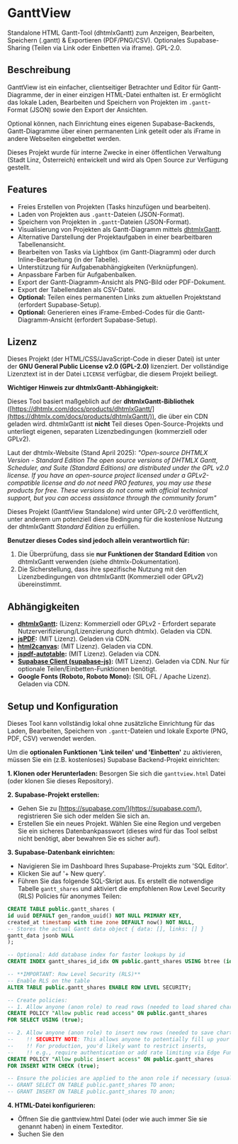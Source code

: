 # GanttView
Standalone HTML Gantt-Tool (dhtmlxGantt) zum Anzeigen, Bearbeiten, Speichern (.gantt) &amp; Exportieren (PDF/PNG/CSV). Optionales Supabase-Sharing (Teilen via Link oder Einbetten via iframe). GPL-2.0.

## Beschreibung

GanttView ist ein einfacher, clientseitiger Betrachter und Editor für Gantt-Diagramme, der in einer einzigen HTML-Datei enthalten ist. Er ermöglicht das lokale Laden, Bearbeiten und Speichern von Projekten im `.gantt`-Format (JSON) sowie den Export der Ansichten.

Optional können, nach Einrichtung eines eigenen Supabase-Backends, Gantt-Diagramme über einen permanenten Link geteilt oder als iFrame in andere Webseiten eingebettet werden.

Dieses Projekt wurde für interne Zwecke in einer öffentlichen Verwaltung (Stadt Linz, Österreich) entwickelt und wird als Open Source zur Verfügung gestellt.

## Features

* Freies Erstellen von Projekten (Tasks hinzufügen und bearbeiten).
* Laden von Projekten aus `.gantt`-Dateien (JSON-Format).
* Speichern von Projekten in `.gantt`-Dateien (JSON-Format).
* Visualisierung von Projekten als Gantt-Diagramm mittels [dhtmlxGantt](https://dhtmlx.com/docs/products/dhtmlxGantt/).
* Alternative Darstellung der Projektaufgaben in einer bearbeitbaren Tabellenansicht.
* Bearbeiten von Tasks via Lightbox (im Gantt-Diagramm) oder durch Inline-Bearbeitung (in der Tabelle).
* Unterstützung für Aufgabenabhängigkeiten (Verknüpfungen).
* Anpassbare Farben für Aufgabenbalken.
* Export der Gantt-Diagramm-Ansicht als PNG-Bild oder PDF-Dokument.
* Export der Tabellendaten als CSV-Datei.
* **Optional:** Teilen eines permanenten Links zum aktuellen Projektstand (erfordert Supabase-Setup).
* **Optional:** Generieren eines iFrame-Embed-Codes für die Gantt-Diagramm-Ansicht (erfordert Supabase-Setup).

## Lizenz

Dieses Projekt (der HTML/CSS/JavaScript-Code in dieser Datei) ist unter der **GNU General Public License v2.0 (GPL-2.0)** lizenziert. Der vollständige Lizenztext ist in der Datei `LICENSE` verfügbar, die diesem Projekt beiliegt.

**Wichtiger Hinweis zur dhtmlxGantt-Abhängigkeit:**

Dieses Tool basiert maßgeblich auf der **dhtmlxGantt-Bibliothek** ([https://dhtmlx.com/docs/products/dhtmlxGantt/](https://dhtmlx.com/docs/products/dhtmlxGantt/)), die über ein CDN geladen wird. dhtmlxGantt ist **nicht** Teil dieses Open-Source-Projekts und unterliegt eigenen, separaten Lizenzbedingungen (kommerziell oder GPLv2).

Laut der dhtmlx-Website (Stand April 2025): *"Open-source DHTMLX Version - Standard Edition
The open source versions of DHTMLX Gantt, Scheduler, and Suite (Standard Editions) are distributed under the GPL v2.0 license. If you have an open-source project licensed under a GPLv2-compatible license and do not need PRO features, you may use these products for free. These versions do not come with official technical support, but you can access assistance through the community forum"*

Dieses Projekt (GanttView Standalone) wird unter GPL-2.0 veröffentlicht, unter anderem um potenziell diese Bedingung für die kostenlose Nutzung der dhtmlxGantt *Standard Edition* zu erfüllen.

**Benutzer dieses Codes sind jedoch allein verantwortlich für:**

1.  Die Überprüfung, dass sie **nur Funktionen der Standard Edition** von dhtmlxGantt verwenden (siehe dhtmlx-Dokumentation).
2.  Die Sicherstellung, dass ihre spezifische Nutzung mit den Lizenzbedingungen von dhtmlxGantt (Kommerziell oder GPLv2) übereinstimmt.

## Abhängigkeiten

* **[dhtmlxGantt](https://dhtmlx.com/docs/products/dhtmlxGantt/):** (Lizenz: Kommerziell oder GPLv2 - Erfordert separate Nutzerverifizierung/Lizenzierung durch dhtmlx). Geladen via CDN.
* **[jsPDF](https://github.com/parallax/jsPDF):** (MIT Lizenz). Geladen via CDN.
* **[html2canvas](https://html2canvas.hertzen.com/):** (MIT Lizenz). Geladen via CDN.
* **[jspdf-autotable](https://github.com/simonbengtsson/jsPDF-AutoTable):** (MIT Lizenz). Geladen via CDN.
* **[Supabase Client (supabase-js)](https://github.com/supabase/supabase-js):** (MIT Lizenz). Geladen via CDN. Nur für optionale Teilen/Einbetten-Funktionen benötigt.
* **Google Fonts (Roboto, Roboto Mono):** (SIL OFL / Apache Lizenz). Geladen via CDN.

## Setup und Konfiguration

Dieses Tool kann vollständig lokal ohne zusätzliche Einrichtung für das Laden, Bearbeiten, Speichern von `.gantt`-Dateien und lokale Exporte (PNG, PDF, CSV) verwendet werden.

Um die **optionalen Funktionen 'Link teilen' und 'Einbetten'** zu aktivieren, müssen Sie ein (z.B. kostenloses) Supabase Backend-Projekt einrichten:

**1. Klonen oder Herunterladen:**
   Besorgen Sie sich die `ganttview.html` Datei (oder klonen Sie dieses Repository).

**2. Supabase-Projekt erstellen:**
   * Gehen Sie zu [https://supabase.com/](https://supabase.com/), registrieren Sie sich oder melden Sie sich an.
   * Erstellen Sie ein neues Projekt. Wählen Sie eine Region und vergeben Sie ein sicheres Datenbankpasswort (dieses wird für das Tool selbst nicht benötigt, aber bewahren Sie es sicher auf). 

**3. Supabase-Datenbank einrichten:**
   * Navigieren Sie im Dashboard Ihres Supabase-Projekts zum 'SQL Editor'.
   * Klicken Sie auf '+ New query'.
   * Führen Sie das folgende SQL-Skript aus. Es erstellt die notwendige Tabelle `gantt_shares` und aktiviert die empfohlenen Row Level Security (RLS) Policies für anonymes Teilen:

   ```sql
  CREATE TABLE public.gantt_shares (
  id uuid DEFAULT gen_random_uuid() NOT NULL PRIMARY KEY,
  created_at timestamp with time zone DEFAULT now() NOT NULL,
  -- Stores the actual Gantt data object { data: [], links: [] }
  gantt_data jsonb NULL
);

-- Optional: Add database index for faster lookups by id
CREATE INDEX gantt_shares_id_idx ON public.gantt_shares USING btree (id);

-- **IMPORTANT: Row Level Security (RLS)**
-- Enable RLS on the table
ALTER TABLE public.gantt_shares ENABLE ROW LEVEL SECURITY;

-- Create policies:
-- 1. Allow anyone (anon role) to read rows (needed to load shared charts)
CREATE POLICY "Allow public read access" ON public.gantt_shares
  FOR SELECT USING (true);

-- 2. Allow anyone (anon role) to insert new rows (needed to save charts for sharing)
--    !! SECURITY NOTE: This allows anyone to potentially fill up your database.
--    !! For production, you'd likely want to restrict inserts,
--    !! e.g., require authentication or add rate limiting via Edge Functions.
CREATE POLICY "Allow public insert access" ON public.gantt_shares
  FOR INSERT WITH CHECK (true);

-- Ensure the policies are applied to the anon role if necessary (usually default)
-- GRANT SELECT ON TABLE public.gantt_shares TO anon;
-- GRANT INSERT ON TABLE public.gantt_shares TO anon;
```

**4. HTML-Datei konfigurieren:**

* Öffnen Sie die ganttview.html Datei (oder wie auch immer Sie sie genannt haben) in einem Texteditor.
* Suchen Sie den <script>-Block relativ am Ende der Datei.
* Finden Sie die folgenden Zeilen am Anfang des JavaScript-Codes:
    const SUPABASE_URL = 'YOUR_SUPABASE_URL';
    const SUPABASE_ANON_KEY = 'YOUR_SUPABASE_ANON_KEY';
* Gehen Sie zu den Einstellungen Ihres Supabase-Projekts: Project Settings -> API.
* Kopieren Sie die 'Project URL' und fügen Sie sie anstelle von 'YOUR_SUPABASE_URL' ein.
* Kopieren Sie den anon 'public' Schlüssel (im Abschnitt Project API keys) und fügen Sie ihn anstelle von 'YOUR_SUPABASE_ANON_KEY' ein.
* Speichern Sie die HTML-Datei.
* WARNUNG: Committen Sie diese Datei niemals mit Ihren tatsächlichen Zugangsdaten (URL und Key) in ein öffentliches Repository! Diese Konfiguration muss jeder Nutzer für seine eigene Instanz lokal vornehmen.

**5. (Optional) Logo anpassen:**

* Suchen Sie im HTML-Code nach dem <div class="logo-container">-Abschnitt.
* Passen Sie diesen Bereich an, um Ihr eigenes Logo oder einen anderen Titel anzuzeigen.

## Nutzung
Öffnen Sie die (ggf. konfigurierte) ganttview.html-Datei einfach in einem modernen Webbrowser (wie Chrome, Firefox, Edge).

## Disclaimer
Diese Software wird "wie besehen" ("as is") ohne jegliche Gewährleistung, weder ausdrücklich noch stillschweigend, bereitgestellt. Dies umfasst, ist aber nicht beschränkt auf, die Gewährleistung der Marktgängigkeit oder der Eignung für einen bestimmten Zweck.

Die Nutzer sind allein verantwortlich für die Sicherstellung der Einhaltung aller Lizenzbedingungen der in diesem Projekt verwendeten oder referenzierten Abhängigkeiten, insbesondere der dhtmlxGantt-Bibliothek. Die Autoren und Mitwirkenden dieses Projekts übernehmen keine Haftung für Schäden oder Verluste, die aus der Nutzung dieser Software entstehen.
